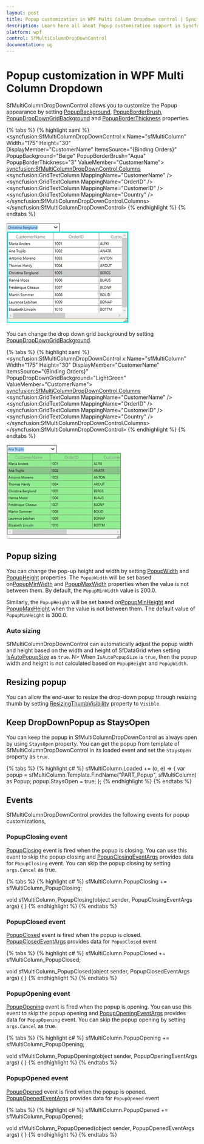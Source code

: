```yaml
---
layout: post
title: Popup customization in WPF Multi Column Dropdown control | Syncfusion
description: Learn here all about Popup customization support in Syncfusion WPF Multi Column Dropdown (SfMultiColumnDropDown) control and more.
platform: wpf
control: SfMultiColumnDropDownControl
documentation: ug
---
```


# Popup customization in WPF Multi Column Dropdown
SfMultiColumnDropDownControl allows you to customize the Popup appearance by setting [PopupBackground](https://help.syncfusion.com/cr/wpf/Syncfusion.UI.Xaml.Grid.SfMultiColumnDropDownControl.html#Syncfusion_UI_Xaml_Grid_SfMultiColumnDropDownControl_PopupBackground), [PopupBorderBrush](https://help.syncfusion.com/cr/wpf/Syncfusion.UI.Xaml.Grid.SfMultiColumnDropDownControl.html#Syncfusion_UI_Xaml_Grid_SfMultiColumnDropDownControl_PopupBorderBrush), [PopupDropDownGridBackground](https://help.syncfusion.com/cr/wpf/Syncfusion.UI.Xaml.Grid.SfMultiColumnDropDownControl.html#Syncfusion_UI_Xaml_Grid_SfMultiColumnDropDownControl_PopupDropDownGridBackground) and [PopupBorderThickness](https://help.syncfusion.com/cr/wpf/Syncfusion.UI.Xaml.Grid.SfMultiColumnDropDownControl.html#Syncfusion_UI_Xaml_Grid_SfMultiColumnDropDownControl_PopupBorderThickness) properties.

{% tabs %}
{% highlight xaml %}
<syncfusion:SfMultiColumnDropDownControl x:Name="sfMultiColumn"
                                         Width="175"
                                         Height="30"                                                     
                                         DisplayMember="CustomerName"
                                         ItemsSource="{Binding Orders}"
                                         PopupBackground="Beige"
                                         PopupBorderBrush="Aqua"
                                         PopupBorderThickness="3"
                                         ValueMember="CustomerName">
                <syncfusion:SfMultiColumnDropDownControl.Columns>
                    <syncfusion:GridTextColumn MappingName="CustomerName" />
                    <syncfusion:GridTextColumn MappingName="OrderID" />
                    <syncfusion:GridTextColumn MappingName="CustomerID" />
                    <syncfusion:GridTextColumn MappingName="Country" />
                </syncfusion:SfMultiColumnDropDownControl.Columns>
</syncfusion:SfMultiColumnDropDownControl>
{% endhighlight %}
{% endtabs %}

![Popup-customization_img1](Popup-customization_images/Popup-customization_img1.png)

You can change the drop down grid background by setting [PopupDropDownGridBackground](https://help.syncfusion.com/cr/wpf/Syncfusion.UI.Xaml.Grid.SfMultiColumnDropDownControl.html#Syncfusion_UI_Xaml_Grid_SfMultiColumnDropDownControl_PopupDropDownGridBackground).

{% tabs %}
{% highlight xaml %}
<syncfusion:SfMultiColumnDropDownControl x:Name="sfMultiColumn"
                                         Width="175"
                                         Height="30"
                                         DisplayMember="CustomerName"
                                         ItemsSource="{Binding Orders}"
                                         PopupDropDownGridBackground="LightGreen"
                                         ValueMember="CustomerName">
                <syncfusion:SfMultiColumnDropDownControl.Columns>
                    <syncfusion:GridTextColumn MappingName="CustomerName" />
                    <syncfusion:GridTextColumn MappingName="OrderID" />
                    <syncfusion:GridTextColumn MappingName="CustomerID" />
                    <syncfusion:GridTextColumn MappingName="Country" />
                </syncfusion:SfMultiColumnDropDownControl.Columns>
</syncfusion:SfMultiColumnDropDownControl>
{% endhighlight %}
{% endtabs %}

![Popup-customization_img2](Popup-customization_images/Popup-customization_img2.png)

## Popup sizing

You can change the pop-up height and width by setting [PopupWidth](https://help.syncfusion.com/cr/wpf/Syncfusion.UI.Xaml.Grid.SfMultiColumnDropDownControl.html#Syncfusion_UI_Xaml_Grid_SfMultiColumnDropDownControl_PopupWidth) and [PopupHeight](https://help.syncfusion.com/cr/wpf/Syncfusion.UI.Xaml.Grid.SfMultiColumnDropDownControl.html#Syncfusion_UI_Xaml_Grid_SfMultiColumnDropDownControl_PopupHeight) properties. The `PopupWidth` will be set based on[PopupMinWidth](https://help.syncfusion.com/cr/wpf/Syncfusion.UI.Xaml.Grid.SfMultiColumnDropDownControl.html#Syncfusion_UI_Xaml_Grid_SfMultiColumnDropDownControl_PopupMinWidth) and [PopupMaxWidth](https://help.syncfusion.com/cr/wpf/Syncfusion.UI.Xaml.Grid.SfMultiColumnDropDownControl.html#Syncfusion_UI_Xaml_Grid_SfMultiColumnDropDownControl_PopupMaxWidth) properties when the value is not between them. By default, the `PopupMinWidth` value is 200.0. 

Similarly, the `PopupHeight` will be set based on[PopupMinHeight](https://help.syncfusion.com/cr/wpf/Syncfusion.UI.Xaml.Grid.SfMultiColumnDropDownControl.html#Syncfusion_UI_Xaml_Grid_SfMultiColumnDropDownControl_PopupMinHeight) and [PopupMaxHeight](https://help.syncfusion.com/cr/wpf/Syncfusion.UI.Xaml.Grid.SfMultiColumnDropDownControl.html#Syncfusion_UI_Xaml_Grid_SfMultiColumnDropDownControl_PopupMaxHeight) when the value is not between them. The default value of `PopupMinHeight` is 300.0. 

### Auto sizing

SfMultiColumnDropDownControl can automatically adjust the popup width and height based on the width and height of SfDataGrid when setting [IsAutoPopupSize](https://help.syncfusion.com/cr/wpf/Syncfusion.UI.Xaml.Grid.SfMultiColumnDropDownControl.html#Syncfusion_UI_Xaml_Grid_SfMultiColumnDropDownControl_IsAutoPopupSize) as `true`.
N> When `IsAutoPopupSize` is `true`, then the popup width and height is not calculated based on `PopupHeight` and `PopupWidth`.

## Resizing popup

You can allow the end-user to resize the drop-down popup through resizing thumb by setting [ResizingThumbVisibility](https://help.syncfusion.com/cr/wpf/Syncfusion.UI.Xaml.Grid.SfMultiColumnDropDownControl.html#Syncfusion_UI_Xaml_Grid_SfMultiColumnDropDownControl_ResizingThumbVisibility) property to `Visible`.

## Keep DropDownPopup as StaysOpen

You can keep the popup in SfMultiColumnDropDownControl as always open by using `StaysOpen` property. You can get the popup from template of SfMultiColumnDropDownControl in its loaded event and set the `StaysOpen` property as `true`.

{% tabs %}
{% highlight c# %}
sfMultiColumn.Loaded += (o, e) =>
{
   var popup = sfMultiColumn.Template.FindName("PART_Popup", sfMultiColumn) as Popup;
   popup.StaysOpen = true;
};
{% endhighlight %}
{% endtabs %}

## Events

SfMultiColumnDropDownControl provides the following events for popup customizations,
 
### PopupClosing event

[PopupClosing](https://help.syncfusion.com/cr/wpf/Syncfusion.UI.Xaml.Grid.SfMultiColumnDropDownControl.html) event is fired when the popup is closing. You can use this event to skip the popup closing and [PopupClosingEventArgs](http://help.syncfusion.com/cr/wpf/Syncfusion.UI.Xaml.Grid.PopupClosingEventArgs.html) provides data for `PopupClosing` event. You can skip the popup closing by setting `args.Cancel` as true.

{% tabs %}
{% highlight c# %}
sfMultiColumn.PopupClosing += sfMultiColumn_PopupClosing;

void sfMultiColumn_PopupClosing(object sender, PopupClosingEventArgs args)
{
}
{% endhighlight %}
{% endtabs %}

### PopupClosed event

[PopupClosed](https://help.syncfusion.com/cr/wpf/Syncfusion.UI.Xaml.Grid.SfMultiColumnDropDownControl.html) event is fired when the popup is closed. [PopupClosedEventArgs](http://help.syncfusion.com/cr/wpf/Syncfusion.UI.Xaml.Grid.PopupClosedEventArgs.html) provides data for `PopupClosed` event

{% tabs %}
{% highlight c# %}
sfMultiColumn.PopupClosed += sfMultiColumn_PopupClosed;

void sfMultiColumn_PopupClosed(object sender, PopupClosedEventArgs args)
{
}
{% endhighlight %}
{% endtabs %}

### PopupOpening event

[PopupOpening](https://help.syncfusion.com/cr/wpf/Syncfusion.UI.Xaml.Grid.SfMultiColumnDropDownControl.html) event is fired when the popup is opening. You can use this event to skip the popup opening and [PopupOpeningEventArgs](http://help.syncfusion.com/cr/wpf/Syncfusion.UI.Xaml.Grid.PopupOpeningEventArgs.html) provides data for `PopupOpening` event. You can skip the popup opening by setting `args.Cancel` as true.

{% tabs %}
{% highlight c# %}
sfMultiColumn.PopupOpening += sfMultiColumn_PopupOpening;

void sfMultiColumn_PopupOpening(object sender, PopupOpeningEventArgs args)
{
}
{% endhighlight %}
{% endtabs %}

### PopupOpened event

[PopupOpened](https://help.syncfusion.com/cr/wpf/Syncfusion.UI.Xaml.Grid.SfMultiColumnDropDownControl.html) event is fired when the popup is opened. [PopupOpenedEventArgs](http://help.syncfusion.com/cr/wpf/Syncfusion.UI.Xaml.Grid.PopupOpenedEventArgs.html) provides data for `PopupOpened` event

{% tabs %}
{% highlight c# %}
sfMultiColumn.PopupOpened += sfMultiColumn_PopupOpened;

void sfMultiColumn_PopupOpened(object sender, PopupOpenedEventArgs args)
{
}
{% endhighlight %}
{% endtabs %}
